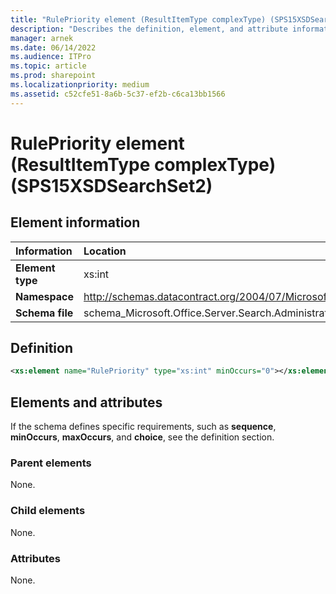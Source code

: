 ```yaml
---
title: "RulePriority element (ResultItemType complexType) (SPS15XSDSearchSet2)"
description: "Describes the definition, element, and attribute information for the RulePriority element (ResultItemType complexType) (SPS15XSDSearchSet2)."
manager: arnek
ms.date: 06/14/2022
ms.audience: ITPro
ms.topic: article
ms.prod: sharepoint
ms.localizationpriority: medium
ms.assetid: c52cfe51-8a6b-5c37-ef2b-c6ca13bb1566
---
```


# RulePriority element (ResultItemType complexType) (SPS15XSDSearchSet2)

 
  
## Element information

| Information | Location |
|:-----|:-----|
|**Element type**|xs:int|
|**Namespace**|http://schemas.datacontract.org/2004/07/Microsoft.Office.Server.Search.Administration|
|**Schema file**|schema_Microsoft.Office.Server.Search.Administration.xsd|
   
## Definition

```XML
<xs:element name="RulePriority" type="xs:int" minOccurs="0"></xs:element>

```

## Elements and attributes

If the schema defines specific requirements, such as **sequence**, **minOccurs**, **maxOccurs**, and **choice**, see the definition section. 
  
### Parent elements

None.
  
### Child elements

None.
  
### Attributes

None.
  

